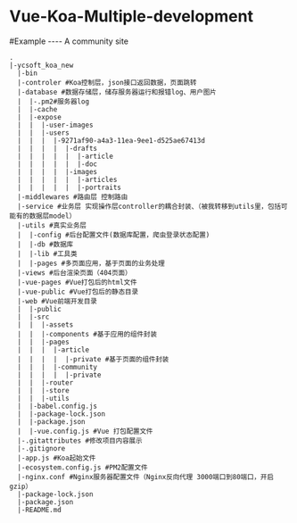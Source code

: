 # Vue-Koa-Multiple-development 
#Example  ---- A community site

    .
    |-ycsoft_koa_new
      |-bin
      |-controler #Koa控制层，json接口返回数据，页面跳转 
      |-database #数据存储层，储存服务器运行和报错log、用户图片
      |  |-.pm2#服务器log
      |  |-cache
      |  |-expose
      |  |  |-user-images
      |  |  |-users
      |  |  |  |-9271af90-a4a3-11ea-9ee1-d525ae67413d
      |  |  |  |  |-drafts
      |  |  |  |  |  |-article
      |  |  |  |  |  |-doc
      |  |  |  |  |-images
      |  |  |  |  |  |-articles
      |  |  |  |  |  |-portraits
      |-middlewares #路由层 控制路由
      |-service #业务层 实现操作层controller的耦合封装、（被我转移到utils里，包括可能有的数据层model）
      |-utils #真实业务层
      |  |-config #后台配置文件(数据库配置，爬虫登录状态配置)
      |  |-db #数据库
      |  |-lib #工具类
      |  |-pages #多页面应用，基于页面的业务处理
      |-views #后台渲染页面（404页面）
      |-vue-pages #Vue打包后的html文件
      |-vue-public #Vue打包后的静态目录
      |-web #Vue前端开发目录
      |  |-public
      |  |-src
      |  |  |-assets
      |  |  |-components #基于应用的组件封装
      |  |  |-pages
      |  |  |  |-article
      |  |  |  |  |-private #基于页面的组件封装
      |  |  |  |-community
      |  |  |  |  |-private
      |  |  |-router
      |  |  |-store
      |  |  |-utils
      |  |-babel.config.js
      |  |-package-lock.json
      |  |-package.json
      |  |-vue.config.js #Vue 打包配置文件
      |-.gitattributes #修改项目内容展示
      |-.gitignore
      |-app.js #Koa起始文件
      |-ecosystem.config.js #PM2配置文件
      |-nginx.conf #Nginx服务器配置文件（Nginx反向代理 3000端口到80端口，开启gzip）
      |-package-lock.json
      |-package.json
      |-README.md

